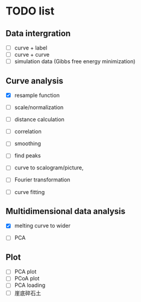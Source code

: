 # TODO list

## Data intergration

- [ ] curve + label
- [ ] curve + curve
- [ ] simulation data (Gibbs free energy minimization)

## Curve analysis

- [x] resample function
- [ ] scale/normalization
- [ ] distance calculation
- [ ] correlation


- [ ] smoothing
- [ ] find peaks


- [ ] curve to scalogram/picture, 
- [ ] Fourier transformation

- [ ] curve fitting

## Multidimensional data analysis

- [x] melting curve to wider
- [ ] PCA


## Plot

- [ ] PCA plot
- [ ] PCoA plot
- [ ] PCA loading
- [ ] 崖底碎石土
